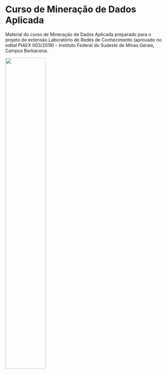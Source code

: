 # Curso de Mineração de Dados Aplicada

Material do curso de Mineração de Dados Aplicada preparado para o projeto de extensão Laboratório de Redes de Conhecimento (aprovado no edital PIAEX 003/2018) – Instituto Federal do Sudeste de Minas Gerais, Campus Barbacena.


<img style="width: 50%" src="https://blogs.sas.com/content/subconsciousmusings/files/2014/08/data-mining-Venn-diagram.png">
